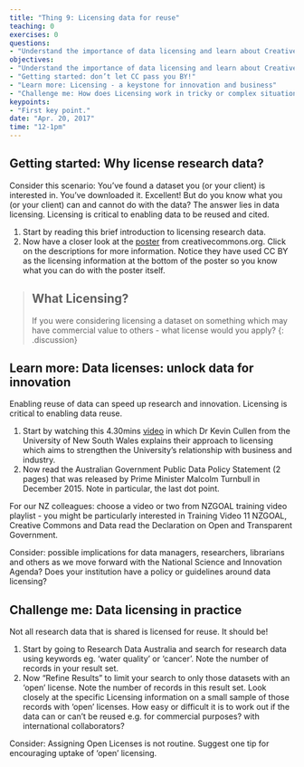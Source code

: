 ```yaml
---
title: "Thing 9: Licensing data for reuse"
teaching: 0
exercises: 0
questions:
- "Understand the importance of data licensing and learn about Creative Commons."
objectives:
- "Understand the importance of data licensing and learn about Creative Commons."
- "Getting started: don’t let CC pass you BY!"
- "Learn more: Licensing - a keystone for innovation and business"
- "Challenge me: How does Licensing work in tricky or complex situations?"
keypoints:
- "First key point."
date: "Apr. 20, 2017"
time: "12-1pm"
---
```


## Getting started: Why license research data?

Consider this scenario: You’ve found a dataset you (or your client) is interested in.  You’ve downloaded it. Excellent!  But do you know what you (or your client) can and cannot do with the data?  The answer lies in data licensing.  Licensing is critical to enabling data to be reused and cited.

1. Start by reading this brief introduction to licensing research data.
2. Now have a closer look at the [poster](http://creativecommons.org.au/content/LicencePoster_Sep20151.pdf) from creativecommons.org.  Click on the descriptions for more information.  Notice they have used CC BY as the licensing information at the bottom of the poster so you know what you can do with the poster itself.

>## What Licensing?
>If you were considering licensing a dataset on something which may have commercial value to others - what license would you apply?
{: .discussion}

## Learn more: Data licenses: unlock data for innovation

Enabling reuse of data can speed up research and innovation.  Licensing is critical to enabling data reuse.

1. Start by watching this 4.30mins [video](https://youtu.be/LmyzF7iJp3E?list=PLG25fMbdLRa7QH8_yyNSgzkQOTBVsTK2r) in which Dr Kevin Cullen from the University of New South Wales explains their approach to licensing which aims to strengthen the University’s relationship with business and industry.
2. Now read the Australian Government Public Data Policy Statement (2 pages) that was released by Prime Minister Malcolm Turnbull in December 2015.  Note in particular, the last dot point.

For our NZ colleagues:
choose a video or two from NZGOAL training video playlist - you might be particularly interested in Training Video 11 NZGOAL, Creative Commons and Data
read the Declaration on Open and Transparent Government.

Consider: possible implications for data managers, researchers, librarians and others as we move forward with the National Science and Innovation Agenda?
Does your institution have a policy or guidelines around data licensing?

## Challenge me: Data licensing in practice

Not all research data that is shared is licensed for reuse. It should be!

1. Start by going to Research Data Australia and search for research data using keywords eg. ‘water quality’ or ‘cancer’.  Note the number of records in your result set.
2. Now “Refine Results” to limit your search to only those datasets with an ‘open’ license.  Note the number of records in this result set.
Look closely at the specific Licensing information on a small sample of those records with ‘open’ licenses. How easy or difficult it is to work out if the data can or can’t be reused e.g. for commercial purposes? with international collaborators?


Consider:  Assigning Open Licenses is not routine. Suggest one tip for encouraging uptake of ‘open’ licensing.
